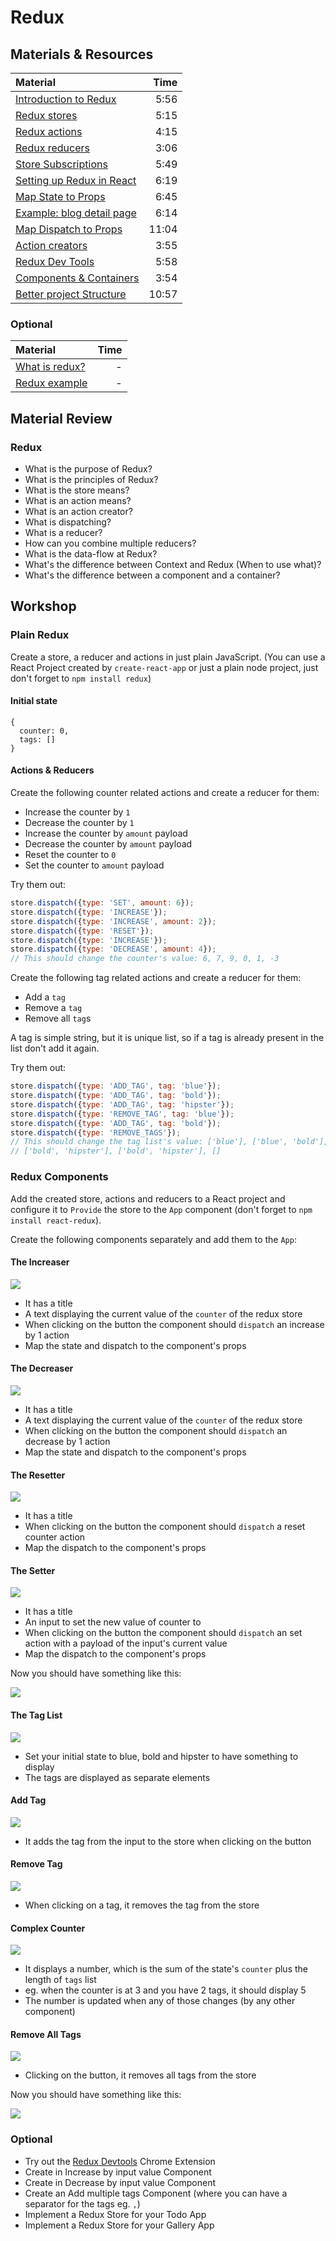 # Redux

## Materials & Resources

| Material | Time |
|:-------- | ----:|
|[Introduction to Redux](https://www.youtube.com/watch?v=HKU24nY8Hsc)| 5:56 |
|[Redux stores](https://youtu.be/sNyXE35liAE)| 5:15 |
|[Redux actions](https://youtu.be/FGCsuwIORb0)| 4:15 |
|[Redux reducers](https://youtu.be/w3okdbomqxo)| 3:06 |
|[Store Subscriptions](https://youtu.be/0r3eKhWag-8)| 5:49 |
|[Setting up Redux in React](https://youtu.be/f87wPQMgF4c)| 6:19 |
|[Map State to Props](https://youtu.be/CZ2qGtAnhoE)| 6:45 |
|[Example: blog detail page](https://youtu.be/SoOTQW4-tYk)| 6:14 |
|[Map Dispatch to Props](https://youtu.be/40pWMVMnftc)| 11:04 |
|[Action creators](https://youtu.be/sY1mPVaUYds)| 3:55 |
|[Redux Dev Tools](https://www.youtube.com/watch?v=Jy-xXB8O12I)| 5:58 |
|[Components & Containers](https://youtu.be/m2q3Dyr6To4)| 3:54 |
|[Better project Structure](https://youtu.be/YmGm-qwbJdc)| 10:57 |

### Optional

| Material | Time |
|:-------- | ----:|
|[What is redux?](http://www.gistia.com/beginners-guide-redux/)| - |
|[Redux example](https://medium.freecodecamp.org/how-to-use-redux-in-reactjs-with-real-life-examples-687ab4441b85)| - |

## Material Review

### Redux

- What is the purpose of Redux?
- What is the principles of Redux?
- What is the store means?
- What is an action means?
- What is an action creator?
- What is dispatching?
- What is a reducer?
- How can you combine multiple reducers?
- What is the data-flow at Redux? 
- What's the difference between Context and Redux (When to use what)?
- What's the difference between a component and a container?

## Workshop

### Plain Redux

Create a store, a reducer and actions in just plain JavaScript. (You can use a React Project created by `create-react-app` or just a plain node project, just don't forget to `npm install redux`)

#### Initial state
```
{
  counter: 0,
  tags: []
}
```

#### Actions & Reducers

Create the following counter related actions and create a reducer for them:
- Increase the counter by `1`
- Decrease the counter by `1`
- Increase the counter by `amount` payload
- Decrease the counter by `amount` payload
- Reset the counter to `0`
- Set the counter to `amount` payload

Try them out:

```javascript
store.dispatch({type: 'SET', amount: 6});
store.dispatch({type: 'INCREASE'});
store.dispatch({type: 'INCREASE', amount: 2});
store.dispatch({type: 'RESET'});
store.dispatch({type: 'INCREASE'});
store.dispatch({type: 'DECREASE', amount: 4});
// This should change the counter's value: 6, 7, 9, 0, 1, -3
```

Create the following tag related actions and create a reducer for them:
- Add a `tag`
- Remove a `tag`
- Remove all `tag`s

A tag is simple string, but it is unique list, so if a tag is already present in the list don't add it again.

Try them out:

```javascript
store.dispatch({type: 'ADD_TAG', tag: 'blue'});
store.dispatch({type: 'ADD_TAG', tag: 'bold'});
store.dispatch({type: 'ADD_TAG', tag: 'hipster'});
store.dispatch({type: 'REMOVE_TAG', tag: 'blue'});
store.dispatch({type: 'ADD_TAG', tag: 'bold'});
store.dispatch({type: 'REMOVE_TAGS'});
// This should change the tag list's value: ['blue'], ['blue', 'bold'], ['blue', 'bold', 'hipster']
// ['bold', 'hipster'], ['bold', 'hipster'], []
```

### Redux Components

Add the created store, actions and reducers to a React project and configure it to `Provide` the store to the `App` component (don't forget to `npm install react-redux`).

Create the following components separately and add them to the `App`:

#### The Increaser

![](assets/increaser.png)

- It has a title
- A text displaying the current value of the `counter` of the redux store
- When clicking on the button the component should `dispatch` an increase by 1 action
- Map the state and dispatch to the component's props

#### The Decreaser

![](assets/decreaser.png)

- It has a title
- A text displaying the current value of the `counter` of the redux store
- When clicking on the button the component should `dispatch` an decrease by 1 action
- Map the state and dispatch to the component's props


#### The Resetter

![](assets/resetter.png)

- It has a title
- When clicking on the button the component should `dispatch` a reset counter action
- Map the dispatch to the component's props


#### The Setter

![](assets/setter.png)

- It has a title
- An input to set the new value of counter to
- When clicking on the button the component should `dispatch` an set action with a payload of the input's current value
- Map the dispatch to the component's props

Now you should have something like this:

![](assets/wholecounters.png)

#### The Tag List

![](assets/taglist.png)

- Set your initial state to blue, bold and hipster to have something to display
- The tags are displayed as separate elements

#### Add Tag

![](assets/addtag.png)

- It adds the tag from the input to the store when clicking on the button

#### Remove Tag

![](assets/removetag.png)

- When clicking on a tag, it removes the tag from the store

#### Complex Counter

![](assets/complexcounter.png)

- It displays a number, which is the sum of the state's `counter` plus the length of `tags` list
- eg. when the counter is at 3 and you have 2 tags, it should display 5
- The number is updated when any of those changes (by any other component)

#### Remove All Tags

![](assets/removeall.png)

- Clicking on the button, it removes all tags from the store

Now you should have something like this:

![](assets/whole.png)

### Optional

- Try out the [Redux Devtools](https://chrome.google.com/webstore/detail/redux-devtools/lmhkpmbekcpmknklioeibfkpmmfibljd?hl=en) Chrome Extension
- Create in Increase by input value Component
- Create in Decrease by input value Component
- Create an Add multiple tags Component (where you can have a separator for the tags eg. `,`)
- Implement a Redux Store for your Todo App
- Implement a Redux Store for your Gallery App
